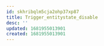 ```yaml
---
id: skhribqlm5cja2ohp37xp87
title: Trigger_entitystate_disable
desc: ''
updated: 1681955013901
created: 1681955013901
---
```

